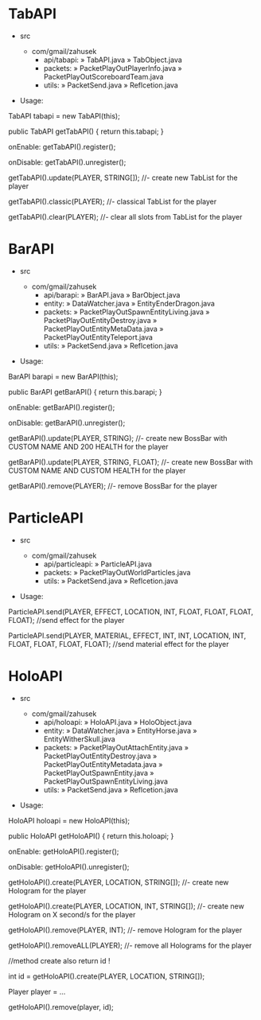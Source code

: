 # TabAPI
- src
  - com/gmail/zahusek
    - api/tabapi:
      » TabAPI.java
      » TabObject.java
    - packets:
      » PacketPlayOutPlayerInfo.java
      » PacketPlayOutScoreboardTeam.java
    - utils:
      » PacketSend.java
      » Reflcetion.java

- Usage:

TabAPI tabapi = new TabAPI(this);
 
public TabAPI getTabAPI() {
  return this.tabapi;
}

onEnable:
getTabAPI().register();

onDisable:
getTabAPI().unregister();

getTabAPI().update(PLAYER, STRING[]); //- create new TabList for the player

getTabAPI().classic(PLAYER); //- classical TabList for the player

getTabAPI().clear(PLAYER); //- clear all slots from TabList for the player

# BarAPI
- src
  - com/gmail/zahusek
    - api/barapi:
      » BarAPI.java
      » BarObject.java
    - entity:
      » DataWatcher.java
      » EntityEnderDragon.java
    - packets:
      » PacketPlayOutSpawnEntityLiving.java
      » PacketPlayOutEntityDestroy.java
      » PacketPlayOutEntityMetaData.java
      » PacketPlayOutEntityTeleport.java
    - utils:
      » PacketSend.java
      » Reflcetion.java

- Usage:

BarAPI barapi = new BarAPI(this);
 
public BarAPI getBarAPI() {
  return this.barapi;
}

onEnable:
getBarAPI().register();

onDisable:
getBarAPI().unregister();

getBarAPI().update(PLAYER, STRING); //- create new BossBar with CUSTOM NAME AND 200 HEALTH for the player

getBarAPI().update(PLAYER, STRING, FLOAT); //- create new BossBar with CUSTOM NAME AND CUSTOM HEALTH for the player

getBarAPI().remove(PLAYER); //- remove BossBar for the player

# ParticleAPI
- src
  - com/gmail/zahusek
    - api/particleapi:
      » ParticleAPI.java
    - packets:
      » PacketPlayOutWorldParticles.java
    - utils:
      » PacketSend.java
      » Reflcetion.java

- Usage:

ParticleAPI.send(PLAYER, EFFECT, LOCATION, INT, FLOAT, FLOAT, FLOAT, FLOAT); //send effect for the player

ParticleAPI.send(PLAYER, MATERIAL, EFFECT, INT, INT, LOCATION, INT, FLOAT, FLOAT, FLOAT, FLOAT); //send material effect for the player

# HoloAPI
- src
  - com/gmail/zahusek
    - api/holoapi:
      » HoloAPI.java
      » HoloObject.java
    - entity:
      » DataWatcher.java
      » EntityHorse.java
      » EntityWitherSkull.java
    - packets:
      » PacketPlayOutAttachEntity.java
      » PacketPlayOutEntityDestroy.java
      » PacketPlayOutEntityMetadata.java
      » PacketPlayOutSpawnEntity.java
      » PacketPlayOutSpawnEntityLiving.java
    - utils:
      » PacketSend.java
      » Reflcetion.java

- Usage:

HoloAPI holoapi = new HoloAPI(this);
 
public HoloAPI getHoloAPI() {
  return this.holoapi;
}

onEnable:
getHoloAPI().register();

onDisable:
getHoloAPI().unregister();

getHoloAPI().create(PLAYER, LOCATION, STRING[]); //- create new Hologram for the player

getHoloAPI().create(PLAYER, LOCATION, INT, STRING[]); //- create new Hologram on X second/s for the player

getHoloAPI().remove(PLAYER, INT); //- remove Hologram for the player

getHoloAPI().removeALL(PLAYER); //- remove all Holograms for the player

//method create also return id !

int id = getHoloAPI().create(PLAYER, LOCATION, STRING[]);

Player player = ...

getHoloAPI().remove(player, id);

